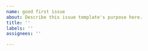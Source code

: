 ```yaml
---
name: good first issue
about: Describe this issue template's purpose here.
title: ''
labels: ''
assignees: ''

---
```



